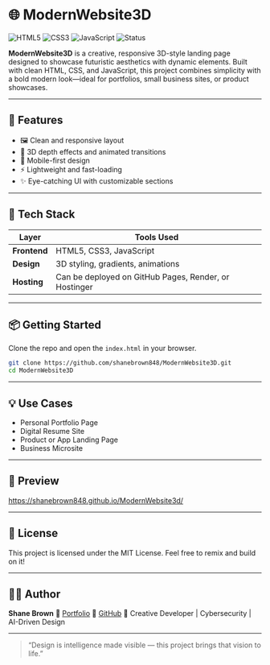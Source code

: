 # 🌐 ModernWebsite3D

![HTML5](https://img.shields.io/badge/HTML5-Used-orange?style=flat-square&logo=html5)
![CSS3](https://img.shields.io/badge/CSS3-Styling-blue?style=flat-square&logo=css3)
![JavaScript](https://img.shields.io/badge/JavaScript-Interactive-yellow?style=flat-square&logo=javascript)
![Status](https://img.shields.io/badge/Status-Active-brightgreen?style=flat-square)


**ModernWebsite3D** is a creative, responsive 3D-style landing page designed to showcase futuristic aesthetics with dynamic elements. Built with clean HTML, CSS, and JavaScript, this project combines simplicity with a bold modern look—ideal for portfolios, small business sites, or product showcases.

---

## 🎯 Features

- 🖼️ Clean and responsive layout
- 🎥 3D depth effects and animated transitions
- 📱 Mobile-first design
- ⚡ Lightweight and fast-loading
- ✨ Eye-catching UI with customizable sections

---

## 🚀 Tech Stack

| Layer        | Tools Used              |
|--------------|--------------------------|
| **Frontend** | HTML5, CSS3, JavaScript  |
| **Design**   | 3D styling, gradients, animations |
| **Hosting**  | Can be deployed on GitHub Pages, Render, or Hostinger |

---

## 📦 Getting Started

Clone the repo and open the `index.html` in your browser.

```bash
git clone https://github.com/shanebrown848/ModernWebsite3D.git
cd ModernWebsite3D
````

---

## 💡 Use Cases

* Personal Portfolio Page
* Digital Resume Site
* Product or App Landing Page
* Business Microsite

---

## 📸 Preview

https://shanebrown848.github.io/ModernWebsite3d/

---

## 📄 License

This project is licensed under the MIT License. Feel free to remix and build on it!

---

## 👨‍💻 Author

**Shane Brown**
🔗 [Portfolio](https://sinistergatedesigns.com)
🐙 [GitHub](https://github.com/shanebrown848)
🌟 Creative Developer | Cybersecurity | AI-Driven Design

---

> “Design is intelligence made visible — this project brings that vision to life.”

```
